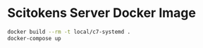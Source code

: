 # Scitokens Server Docker Image

```sh
docker build --rm -t local/c7-systemd .
docker-compose up
```
